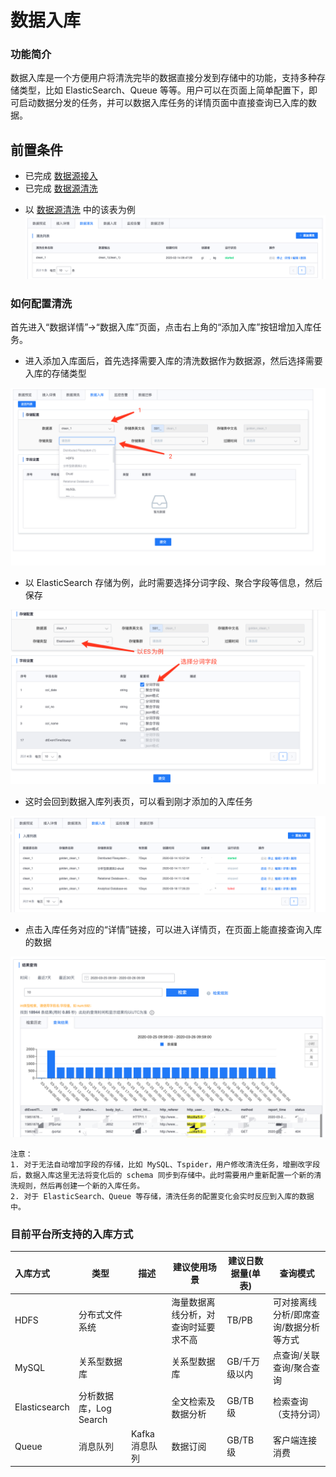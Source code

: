 # 数据入库

### 功能简介

数据入库是一个方便用户将清洗完毕的数据直接分发到存储中的功能，支持多种存储类型，比如 ElasticSearch、Queue 等等。用户可以在页面上简单配置下，即可启动数据分发的任务，并可以数据入库任务的详情页面中直接查询已入库的数据。

## 前置条件
- 已完成 [数据源接入](./data-access/concepts.md)
- 已完成 [数据源清洗](data-clean/detail.md)

* 以 [数据源清洗](data-clean/detail.md) 中的该表为例
![](../../assets/datahub_clean_scenario_split_05.png)

### 如何配置清洗

首先进入“数据详情”->“数据入库”页面，点击右上角的“添加入库”按钮增加入库任务。

* 进入添加入库面后，首先选择需要入库的清洗数据作为数据源，然后选择需要入库的存储类型

![](../../assets/datahub_clean_to_storage_01.png)

* 以 ElasticSearch 存储为例，此时需要选择分词字段、聚合字段等信息，然后保存

![](../../assets/datahub_clean_to_storage_02.png)

* 这时会回到数据入库列表页，可以看到刚才添加的入库任务

![](../../assets/datahub_clean_to_storage_03.png)

* 点击入库任务对应的“详情”链接，可以进入详情页，在页面上能直接查询入库的数据

![](../../assets/datahub_clean_to_storage_04.png)

```plain
注意：
1. 对于无法自动增加字段的存储，比如 MySQL、Tspider，用户修改清洗任务，增删改字段后，数据入库这里无法将变化后的 schema 同步到存储中。此时需要用户重新配置一个新的清洗规则，然后再创建一个新的入库任务。
2. 对于 ElasticSearch、Queue 等存储，清洗任务的配置变化会实时反应到入库的数据中。
```


### 目前平台所支持的入库方式


|   入库方式   | 类型 | 描述 | 建议使用场景 | 建议日数据量(单表) | 查询模式 |
| :--- | ---- | ---- | ---- | ---- | ---- |
|   HDFS   | 分布式文件系统 |      | 海量数据离线分析，对查询时延要求不高 | TB/PB | 可对接离线分析/即席查询/数据分析等方式 |
| MySQL | 关系型数据库 |      | 关系型数据库 | GB/千万级以内 | 点查询/关联查询/聚合查询 |
| Elasticsearch | 分析数据库，Log Search |      | 全文检索及数据分析 | GB/TB 级 | 检索查询（支持分词） |
| Queue | 消息队列 | Kafka 消息队列 | 数据订阅 | GB/TB 级 | 客户端连接消费 |

